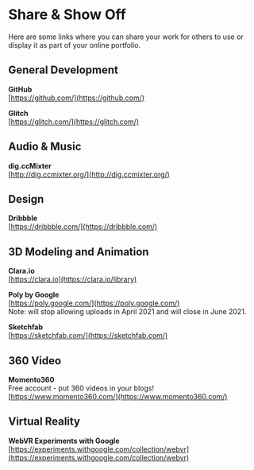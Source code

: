 # Share & Show Off

Here are some links where you can share your work for others to use or display it as part of your online portfolio.

## General Development

**GitHub**  
[https://github.com/](https://github.com/)

**Glitch**  
[https://glitch.com/](https://glitch.com/)

## Audio & Music

**dig.ccMixter**  
[http://dig.ccmixter.org/](http://dig.ccmixter.org/)

## Design

**Dribbble**  
[https://dribbble.com/](https://dribbble.com/)

## 3D Modeling and Animation

**Clara.io**  
[https://clara.io](https://clara.io/library)

**Poly by Google**  
[https://poly.google.com/](https://poly.google.com/)  
Note: will stop allowing uploads in April 2021 and will close in June 2021.

**Sketchfab**  
[https://sketchfab.com/](https://sketchfab.com/)

## 360 Video

**Momento360**  
Free account - put 360 videos in your blogs!  
[https://www.momento360.com/](https://www.momento360.com/)

## Virtual Reality

**WebVR Experiments with Google**  
[https://experiments.withgoogle.com/collection/webvr](https://experiments.withgoogle.com/collection/webvr)




